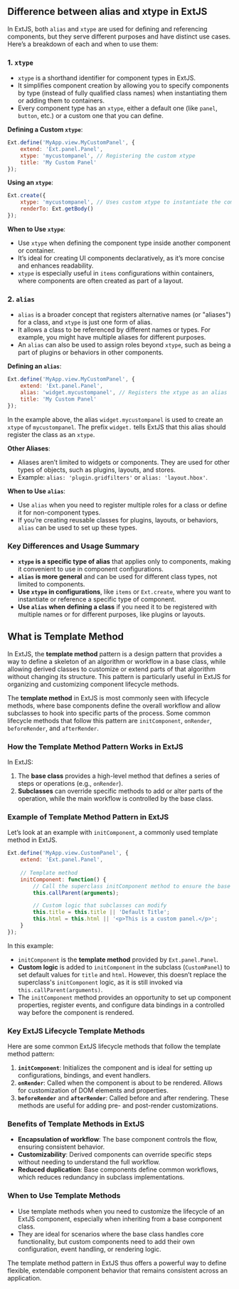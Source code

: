 ## Difference between alias and xtype in ExtJS

In ExtJS, both `alias` and `xtype` are used for defining and referencing components, but they serve different purposes and have distinct use cases. Here’s a breakdown of each and when to use them:

### 1. **`xtype`**
   - `xtype` is a shorthand identifier for component types in ExtJS.
   - It simplifies component creation by allowing you to specify components by type (instead of fully qualified class names) when instantiating them or adding them to containers.
   - Every component type has an `xtype`, either a default one (like `panel`, `button`, etc.) or a custom one that you can define.

   **Defining a Custom `xtype`**:
   ```javascript
   Ext.define('MyApp.view.MyCustomPanel', {
       extend: 'Ext.panel.Panel',
       xtype: 'mycustompanel', // Registering the custom xtype
       title: 'My Custom Panel'
   });
   ```

   **Using an `xtype`**:
   ```javascript
   Ext.create({
       xtype: 'mycustompanel', // Uses custom xtype to instantiate the component
       renderTo: Ext.getBody()
   });
   ```

   **When to Use `xtype`**:
   - Use `xtype` when defining the component type inside another component or container.
   - It’s ideal for creating UI components declaratively, as it’s more concise and enhances readability.
   - `xtype` is especially useful in `items` configurations within containers, where components are often created as part of a layout.

### 2. **`alias`**
   - `alias` is a broader concept that registers alternative names (or "aliases") for a class, and `xtype` is just one form of alias.
   - It allows a class to be referenced by different names or types. For example, you might have multiple aliases for different purposes.
   - An `alias` can also be used to assign roles beyond `xtype`, such as being a part of plugins or behaviors in other components.

   **Defining an `alias`**:
   ```javascript
   Ext.define('MyApp.view.MyCustomPanel', {
       extend: 'Ext.panel.Panel',
       alias: 'widget.mycustompanel', // Registers the xtype as an alias
       title: 'My Custom Panel'
   });
   ```

   In the example above, the alias `widget.mycustompanel` is used to create an `xtype` of `mycustompanel`. The prefix `widget.` tells ExtJS that this alias should register the class as an `xtype`.

   **Other Aliases**:
   - Aliases aren’t limited to widgets or components. They are used for other types of objects, such as plugins, layouts, and stores.
   - Example: `alias: 'plugin.gridfilters'` or `alias: 'layout.hbox'`.

   **When to Use `alias`**:
   - Use `alias` when you need to register multiple roles for a class or define it for non-component types.
   - If you’re creating reusable classes for plugins, layouts, or behaviors, `alias` can be used to set up these types.

### Key Differences and Usage Summary
- **`xtype` is a specific type of alias** that applies only to components, making it convenient to use in component configurations.
- **`alias` is more general** and can be used for different class types, not limited to components.
- **Use `xtype` in configurations**, like `items` or `Ext.create`, where you want to instantiate or reference a specific type of component.
- **Use `alias` when defining a class** if you need it to be registered with multiple names or for different purposes, like plugins or layouts.

## What is Template Method

In ExtJS, the **template method** pattern is a design pattern that provides a way to define a skeleton of an algorithm or workflow in a base class, while allowing derived classes to customize or extend parts of that algorithm without changing its structure. This pattern is particularly useful in ExtJS for organizing and customizing component lifecycle methods.

The **template method** in ExtJS is most commonly seen with lifecycle methods, where base components define the overall workflow and allow subclasses to hook into specific parts of the process. Some common lifecycle methods that follow this pattern are `initComponent`, `onRender`, `beforeRender`, and `afterRender`.

### How the Template Method Pattern Works in ExtJS

In ExtJS:
1. The **base class** provides a high-level method that defines a series of steps or operations (e.g., `onRender`).
2. **Subclasses** can override specific methods to add or alter parts of the operation, while the main workflow is controlled by the base class.

### Example of Template Method Pattern in ExtJS

Let’s look at an example with `initComponent`, a commonly used template method in ExtJS.

```javascript
Ext.define('MyApp.view.CustomPanel', {
    extend: 'Ext.panel.Panel',
    
    // Template method
    initComponent: function() {
        // Call the superclass initComponent method to ensure the base setup is done
        this.callParent(arguments);

        // Custom logic that subclasses can modify
        this.title = this.title || 'Default Title';
        this.html = this.html || '<p>This is a custom panel.</p>';
    }
});
```

In this example:
- `initComponent` is the **template method** provided by `Ext.panel.Panel`.
- **Custom logic** is added to `initComponent` in the subclass (`CustomPanel`) to set default values for `title` and `html`. However, this doesn’t replace the superclass's `initComponent` logic, as it is still invoked via `this.callParent(arguments)`.
- The `initComponent` method provides an opportunity to set up component properties, register events, and configure data bindings in a controlled way before the component is rendered.

### Key ExtJS Lifecycle Template Methods
Here are some common ExtJS lifecycle methods that follow the template method pattern:

1. **`initComponent`**: Initializes the component and is ideal for setting up configurations, bindings, and event handlers.
2. **`onRender`**: Called when the component is about to be rendered. Allows for customization of DOM elements and properties.
3. **`beforeRender`** and **`afterRender`**: Called before and after rendering. These methods are useful for adding pre- and post-render customizations.

### Benefits of Template Methods in ExtJS
- **Encapsulation of workflow**: The base component controls the flow, ensuring consistent behavior.
- **Customizability**: Derived components can override specific steps without needing to understand the full workflow.
- **Reduced duplication**: Base components define common workflows, which reduces redundancy in subclass implementations.

### When to Use Template Methods
- Use template methods when you need to customize the lifecycle of an ExtJS component, especially when inheriting from a base component class.
- They are ideal for scenarios where the base class handles core functionality, but custom components need to add their own configuration, event handling, or rendering logic. 

The template method pattern in ExtJS thus offers a powerful way to define flexible, extendable component behavior that remains consistent across an application.